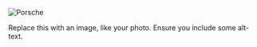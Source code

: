 ![Porsche](https://hips.hearstapps.com/hmg-prod/amv-prod-cad-assets/images/16q2/667349/2017-porsche-718-cayman-s-first-drive-review-car-and-driver-photo-669215-s-original.jpg?fill=2:1&resize=980:*)

Replace this with an image, like your photo. Ensure you include some alt-text.
